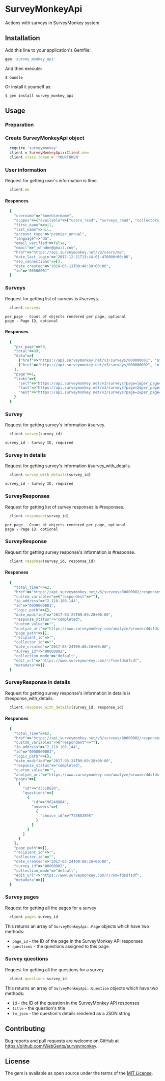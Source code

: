 # SurveyMonkeyApi

Actions with surveys in SurveyMonkey system.

## Installation

Add this line to your application's Gemfile:

```ruby
gem 'survey_monkey_api'
```

And then execute:

    $ bundle

Or install it yourself as:

    $ gem install survey_monkey_api

## Usage

### Preparation


### Create SurveyMonkeyApi object

```ruby
  require 'surveymonkey'
  client = SurveyMonkeyApi::Client.new
  client.class.token = 'YOURTOKEN'
```

### User information

Request for getting user's information is #me.

```ruby
  client.me
```

#### Responces

```ruby
  {
    "username"=>"SomeUsername",
    "scopes"=>{"available"=>["users_read", "surveys_read", "collectors_read", "collectors_write", "contacts_read", "contacts_write", "surveys_write", "responses_read", "responses_read_detail", "responses_write", "groups_read", "webhooks_read", "webhooks_write", "library_read"], "granted"=>["collectors_read", "contacts_write", "contacts_read", "surveys_write", "surveys_read", "collectors_write", "users_read"]},
    "first_name"=>nil,
    "last_name"=>nil,
    "account_type"=>"premier_annual",
    "language"=>"da",
    "email_verified"=>false,
    "email"=>"johndoe@gmail.com",
    "href"=>"https://api.surveymonkey.net/v3/users/me",
    "date_last_login"=>"2017-12-21T13:44:01.470000+00:00",
    "sso_connections"=>[],
    "date_created"=>"2016-05-11T09:48:00+00:00",
    "id"=>"00000001"
  }
```

### Surveys

Request for getting list of surveys is #surveys.

```ruby
  client.surveys
```
    per_page - Count of objects rendered per page, optional
    page - Page ID, optional

#### Responses

```ruby
  {
    "per_page"=>50,
    "total"=>99,
    "data"=>[
      {"href"=>"https://api.surveymonkey.net/v3/surveys/000000001", "nickname"=>"", "id"=>"000000001", "title"=>"First"},
      {"href"=>"https://api.surveymonkey.net/v3/surveys/000000002", "nickname"=>"", "id"=>"000000002", "title"=>"Second"}
    ],
    "page"=>1,
    "links"=>{
      "self"=>"https://api.surveymonkey.net/v3/surveys?page=1&per_page=50",
      "last"=>"https://api.surveymonkey.net/v3/surveys?page=2&per_page=50",
      "next"=>"https://api.surveymonkey.net/v3/surveys?page=2&per_page=50"
    }
  }
```

### Survey

Request for getting survey's information #survey.

```ruby
  client.survey(survey_id)
```
    survey_id - Survey ID, required

### Survey in details

Request for getting survey's information #survey_with_details.

```ruby
  client.survey_with_details(survey_id)
```
    survey_id - Survey ID, required

### SurveyResponses

Request for getting list of survey responses is #responses.

```ruby
  client.responses(survey_id)
```
    per_page - Count of objects rendered per page, optional
    page - Page ID, optional

### SurveyResponse

Request for getting survey response's information is #response.

```ruby
  client.response(survey_id, response_id)
```

#### Responses

```ruby
  {
    "total_time"=>62,
    "href"=>"https://api.surveymonkey.net/v3/surveys/00000002/responses/0000000001",
    "custom_variables"=>{"respondent"=>""},
    "ip_address"=>"2.110.189.144",
    "id"=>"0000000001",
    "logic_path"=>{},
    "date_modified"=>"2017-03-24T09:09:28+00:00",
    "response_status"=>"completed",
    "custom_value"=>"",
    "analyze_url"=>"https://www.surveymonkey.com/analyze/browse/ddsfdsf?respondent_id=0000000001",
    "page_path"=>[],
    "recipient_id"=>"",
    "collector_id"=>"",
    "date_created"=>"2017-03-24T09:08:26+00:00",
    "survey_id"=>"00000002",
    "collection_mode"=>"default",
    "edit_url"=>"https://www.surveymonkey.com/r/?sm=fdsdfsdf",
    "metadata"=>{}
  }
```

### SurveyResponse in details

Request for getting survey response's information in details is #response_with_details.

```ruby
  client.response_with_details(survey_id, response_id)
```

#### Responses

```ruby
  {
    "total_time"=>62,
    "href"=>"https://api.surveymonkey.net/v3/surveys/00000002/responses/0000000001",
    "custom_variables"=>{"respondent"=>""},
    "ip_address"=>"2.110.189.144",
    "id"=>"0000000001",
    "logic_path"=>{},
    "date_modified"=>"2017-03-24T09:09:28+00:00",
    "response_status"=>"completed",
    "custom_value"=>"",
    "analyze_url"=>"https://www.surveymonkey.com/analyze/browse/ddsfdsf?respondent_id=0000000001",
    "pages"=>[
      {
        "id"=>"33518820",
        "questions"=>[
          {
            "id"=>"96240864",
            "answers"=>[
              {
                "choice_id"=>"725852898"
              }
            ]
          }
        ]
      }
    ],
    "page_path"=>[],
    "recipient_id"=>"",
    "collector_id"=>"",
    "date_created"=>"2017-03-24T09:08:26+00:00",
    "survey_id"=>"00000002",
    "collection_mode"=>"default",
    "edit_url"=>"https://www.surveymonkey.com/r/?sm=fdsdfsdf",
    "metadata"=>{}
  }
```

### Survey pages

Request for getting all the pages for a survey

```ruby
  client.pages survey_id
```

This returns an array of `SurveyMonkeyApi::Page` objects which have two methods:

* `page_id` - the ID of the page in the SurveyMonkey API responses
* `questions` - the questions assigned to this page.

### Survey questions

Request for getting all the questions for a survey

```ruby
  client.questions survey_id
```

This returns an array of `SurveyMonkeyApi::Question` objects which have two methods:

* `id` - the ID of the question in the SurveyMonkey API responses
* `title` - the question's title
* `to_json` - the question's details rendered as a JSON string

## Contributing

Bug reports and pull requests are welcome on GitHub at https://github.com/WebGents/surveymonkey.

## License

The gem is available as open source under the terms of the [MIT License](http://opensource.org/licenses/MIT).
